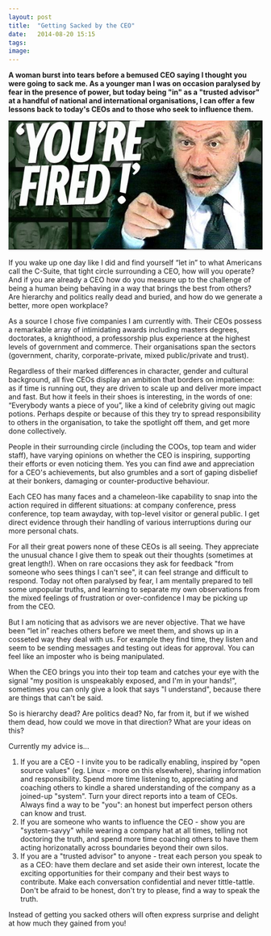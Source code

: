 ```yaml
---
layout: post
title:  "Getting Sacked by the CEO"
date:   2014-08-20 15:15
tags: 
image: 
---
```


**A woman burst into tears before a bemused CEO saying I thought you were going to sack me. As a younger man I was on occasion paralysed by fear in the presence of power, but today being "in" as a "trusted advisor" at a handful of national and international organisations, I can offer a few lessons back to today's CEOs and to those who seek to influence them.** 

![](/libb/images/youre-fired.png)

If you wake up one day like I did and find yourself “let in” to what Americans call the C-Suite, that tight circle surrounding a CEO, how will you operate? And if you are already a CEO how do you measure up to the challenge of being a human being behaving in a way that brings the best from others? Are hierarchy and politics really dead and buried, and how do we generate a better, more open workplace? 

As a source I chose five companies I am currently with. Their CEOs possess a remarkable array of intimidating awards including masters degrees, doctorates, a knighthood, a professorship plus experience at the highest levels of government and commerce. Their organisations span the sectors (government, charity, corporate-private, mixed public/private and trust). 

Regardless of their marked differences in character, gender and cultural background, all five CEOs display an ambition that borders on impatience: as if time is running out, they are driven to scale up and deliver more impact and fast. But how it feels in their shoes is interesting, in the words of one: “Everybody wants a piece of you”, like a kind of celebrity giving out magic potions. Perhaps despite or because of this they try to spread responsibility to others in the organisation, to take the spotlight off them, and get more done collectively. 

People in their surrounding circle (including the COOs, top team and wider staff), have varying opinions on whether the CEO is inspiring, supporting their efforts or even noticing them. Yes you can find awe and appreciation for a CEO's achievements, but also grumbles and a sort of gaping disbelief at their bonkers, damaging or counter-productive behaviour.

Each CEO has many faces and a chameleon-like capability to snap into the action required in different situations: at company conference, press conference, top team awayday, with top-level visitor or general public. I get direct evidence through their handling of various interruptions during our more personal chats.

For all their great powers none of these CEOs is all seeing. They appreciate the unusual chance I give them to speak out their thoughts (sometimes at great length!). When on rare occasions they ask for feedback "from someone who sees things I can't see", it can feel strange and difficult to respond. Today not often paralysed by fear, I am mentally prepared to tell some unpopular truths, and learning to separate my own observations from the mixed feelings of frustration or over-confidence I may be picking up from the CEO. 

But I am noticing that as advisors we are never objective. That we have been “let in” reaches others before we meet them, and shows up in a cosseted way they deal with us. For example they find time, they listen and seem to be sending messages and testing out ideas for approval. You can feel like an imposter who is being manipulated. 

When the CEO brings you into their top team and catches your eye with the signal "my position is unspeakably exposed, and I'm in your hands!", sometimes you can only give a look that says "I understand", because there are things that can't be said.

So is hierarchy dead? Are politics dead? No, far from it, but if we wished them dead, how could we move in that direction? What are your ideas on this? 

Currently my advice is...

1. If you are a CEO - I invite you to be radically enabling, inspired by "open source values" (eg. Linux - more on this elsewhere), sharing information and responsibility. Spend more time listening to, appreciating and coaching others to kindle a shared understanding of the company as a joined-up "system". Turn your direct reports into a team of CEOs. Always find a way to be "you": an honest but imperfect person others can know and trust.
2. If you are someone who wants to influence the CEO - show you are "system-savyy" while wearing a company hat at all times, telling not doctoring the truth, and spend more time coaching others to have them acting horizonatally across boundaries beyond their own silos. 
3. If you are a "trusted advisor" to anyone - treat each person you speak to as a CEO: have them declare and set aside their own interest, locate the exciting opportunities for their company and their best ways to contribute. Make each conversation confidential and never tittle-tattle. Don't be afraid to be honest, don't try to please, find a way to speak the truth. 

Instead of getting you sacked others will often express surprise and delight at how much they gained from you!  

